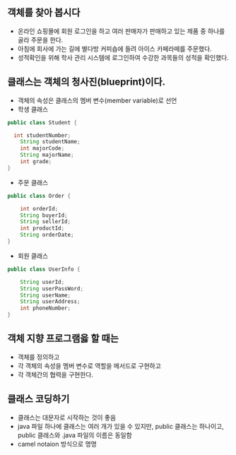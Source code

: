 ## 객체를 찾아 봅시다
- 온라인 쇼핑몰에 회원 로그인을 하고 여러 판매자가 판매하고 있는 제품 중 하나를 골라 주문을 한다.
- 아침에 회사에 가는 길에 별다방 커피숍에 들려 아이스 카페라떼를 주문했다.
- 성적확인을 위해 학사 관리 시스템에 로그인하여 수강한 과목들의 성적을 확인했다.

## 클래스는 객체의 청사진(blueprint)이다.
- 객체의 속성은 클래스의 멤버 변수(member variable)로 선언
- 학생 클래스
```Java
public class Student {

  int studentNumber;
	String studentName;
	int majorCode;
	String majorName;
	int grade;
}
```

- 주문 클래스
```Java
public class Order {

	int orderId;
	String buyerId;
	String sellerId;
	int productId;
	String orderDate;
}
```

- 회원 클래스
```Java
public class UserInfo {

	String userId;
	String userPassWord;
	String userName;
	String userAddress;
	int phoneNumber;
}
```

## 객체 지향 프로그램읋 할 때는
- 객체를 정의하고
- 각 객체의 속성을 멤버 변수로 역할을 메서드로 구현하고
- 각 객체간의 협력을 구현한다.

## 클래스 코딩하기
- 클래스는 대문자로 시작하는 것이 좋음
- java 파일 하나에 클래스는 여러 개가 있을 수 있지만, public 클래스는 하나이고, public 클래스와 .java 파일의 이름은 동일함
- camel notaion 방식으로 명명

